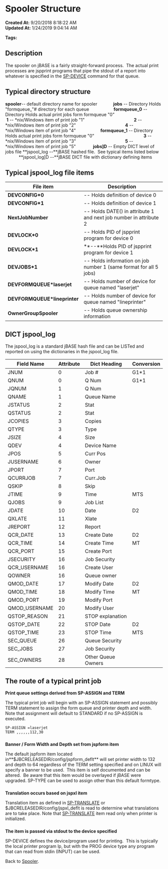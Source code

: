 # Spooler Structure

**Created At:** 9/20/2018 8:18:22 AM  
**Updated At:** 1/24/2019 9:04:14 AM  

**Tags:**
<badge text='spooler' vertical='middle' />

## Description 

The spooler on jBASE is a fairly straight-forward process.  The actual print processes are jspprint programs that pipe the stdout of a report into whatever is specified in the [SP-DEVICE](306299-sp-device) command for that queue.

## 


## Typical directory structure

**spooler**-- default directory name for spooler
            **jobs** -- Directory Holds "formqueue\_"# directory for each queue
                   **formqueue\_0** -- Directory Holds actual print jobs form formqueue "0"
                                       **1** -- \*nix/Windows item of print job "1"
                                       **2** -- \*nix/Windows item of print job "2"
                                       **4** -- \*nix/Windows item of print job "4"
                   **formqueue\_1** -- Directory Holds actual print jobs form formqueue "0"
                                       **3** -- \*nix/Windows item of print job "3"
                                       **5** -- \*nix/Windows item of print job "5"
             **jobs]D** -- Empty DICT level of jobs file
**jspool\_log --**jBASE hashed file.  See typical items listed below
             **jspool\_log]D --**jBASE DICT file with dictionary defining items

## 


## Typical jspool\_log file items


| File item<br> | Description<br> |
| --- | --- |
| **DEVCONFIG\*0**<br> | -- Holds definition of device 0<br> |
| **DEVCONFIG\*1**<br> | -- Holds definition of device 1<br> |
| **NextJobNumber**<br> | -- Holds DATE() in attribute 1 and next job number in attribute 2<br> |
| **DEVLOCK\*0**<br> | -- Holds PID of jspprint program for device 0<br> |
| **DEVLOCK\*1**<br> | **--**Holds PID of jspprint program for device 1<br> |
| **DEVJOBS\*1**<br> | -- Holds information on job number 1 (same format for all 5 jobs)<br> |
| **DEVFORMQUEUE\*laserjet**<br> | -- Holds number of device for queue named "laserjet"<br> |
| **DEVFORMQUEUE\*lineprinter**<br> | -- Holds number of device for queue named "lineprinter"<br> |
| **OwnerGroupSpooler**<br> | -- Holds queue ownership information<br> |


## 


## DICT jspool\_log

The jspool\_log is a standard jBASE hash file and can be LISTed and reported on using the dictionaries in the jspool\_log file.


| Field Name<br> | Attribute<br> | Dict Heading<br> | Conversion<br> |
| --- | --- | --- | --- |
| JNUM<br> | 0<br> | Job #<br> | G1\*1<br> |
| QNUM<br> | 0<br> | Q Num<br> | G1\*1<br> |
| JQNUM<br> | 1<br> | Q Num<br> |  <br> |
| QNAME<br> | 1<br> | Queue Name<br> |  <br> |
| JSTATUS<br> | 2<br> | Stat<br> |  <br> |
| QSTATUS<br> | 2<br> | Stat<br> |  <br> |
| JCOPIES<br> | 3<br> | Copies<br> |  <br> |
| QTYPE<br> | 3<br> | Type<br> |  <br> |
| JSIZE<br> | 4<br> | Size<br> |  <br> |
| QDEV<br> | 4<br> | Device Name<br> |  <br> |
| JPOS<br> | 5<br> | Curr Pos<br> |  <br> |
| JUSERNAME<br> | 6<br> | Owner<br> |  <br> |
| JPORT<br> | 7<br> | Port<br> |  <br> |
| QCURRJOB<br> | 7<br> | Curr.Job<br> |  <br> |
| QSKIP<br> | 8<br> | Skip<br> |  <br> |
| JTIME<br> | 9<br> | Time<br> | MTS<br> |
| QJOBS<br> | 9<br> | Job List<br> |  <br> |
| JDATE<br> | 10<br> | Date<br> | D2<br> |
| QXLATE<br> | 11<br> | Xlate<br> |  <br> |
| JREPORT<br> | 12<br> | Report<br> |  <br> |
| QCR\_DATE<br> | 13<br> | Create Date<br> | D2<br> |
| QCR\_TIME<br> | 14<br> | Create Time<br> | MT<br> |
| QCR\_PORT<br> | 15<br> | Create Port<br> |  <br> |
| JSECURITY<br> | 16<br> | Job Security<br> |  <br> |
| QCR\_USERNAME<br> | 16<br> | Create User<br> |  <br> |
| QOWNER<br> | 16<br> | Queue owner<br> |  <br> |
| QMOD\_DATE<br> | 17<br> | Modify Date<br> | D2<br> |
| QMOD\_TIME<br> | 18<br> | Modify Time<br> | MT<br> |
| QMOD\_PORT<br> | 19<br> | Modify Port<br> |  <br> |
| QMOD\_USERNAME<br> | 20<br> | Modify User<br> |  <br> |
| QSTOP\_REASON<br> | 21<br> | STOP explanation<br> |  <br> |
| QSTOP\_DATE<br> | 22<br> | STOP Date<br> | D2<br> |
| QSTOP\_TIME<br> | 23<br> | STOP Time<br> | MTS<br> |
| SEC\_QUEUE<br> | 26<br> | Queue Security<br> |  <br> |
| SEC\_JOBS<br> | 27<br> | Job Security<br> |  <br> |
| SEC\_OWNERS<br> | 28<br> | Other Queue Owners<br> |  <br> |


## 


## The route of a typical print job

**Print queue settings derived from SP-ASSIGN and TERM**

The typical print job will begin with an SP-ASSIGN statement and possibly TERM statement to assign the form queue and printer depth and width. Note that assignment will default to STANDARD if no SP-ASSIGN is executed.

```
SP-ASSIGN =laserjet
TERM ,,,,,,112,30
```

### 


**Banner / Form Width and Depth set from jspform item**

The default jspform item located in**$JBCRELEASEDIR/config/jspform\_deflt** will set printer width to 132 and depth to 64 regardless of the TERM setting specified and on LINUX will specify a banner to be used.  This item is self documented and can be altered.  Be aware that this item would be overlayed if jBASE were upgraded. SP-TYPE can be used to assign other than this default formtype.

### 


**Translation occurs based on jspxl item**

Translation item as defined in [SP-TRANSLATE](306434-sp-translate) or $JBCRELEASEDIR/config/jspxl\_deflt is read to determine what translations are to take place. Note that [SP-TRANSLATE](306434-sp-translate) item read only when printer is initialized.

### 


**The item is passed via stdout to the device specified**

SP-DEVICE defines the device/program used for printing.  This is typically the local printer program lp, but with the PROG device type any program that can read from stdin (INPUT) can be used.



Back to [Spooler](jbase-spooler).
